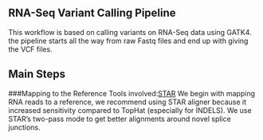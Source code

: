 ## RNA-Seq Variant Calling Pipeline 
 This workflow is based on calling variants on RNA-Seq data using GATK4. the pipeline starts all the  way from raw Fastq files and end up with giving the VCF files. 

 ## Main Steps 

 ###Mapping to the Reference
 Tools involved:[STAR](https://github.com/alexdobin/STAR)
We begin with mapping RNA reads to a reference, we recommend using STAR aligner because it increased sensitivity compared to TopHat (especially for INDELS). We use STAR’s two-pass mode to get better alignments around novel splice junctions.
